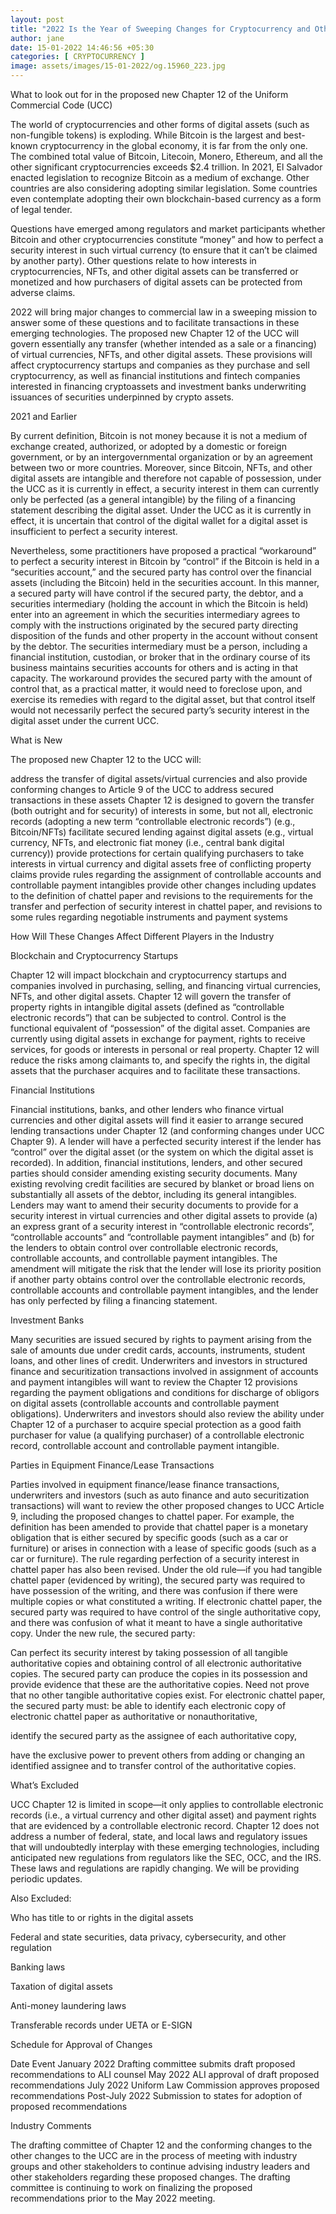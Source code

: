 ```yaml
---
layout: post
title: "2022 Is the Year of Sweeping Changes for Cryptocurrency and Other Digital Asset Transfers"
author: jane 
date: 15-01-2022 14:46:56 +05:30 
categories: [ CRYPTOCURRENCY ] 
image: assets/images/15-01-2022/og.15960_223.jpg
---
```

What to look out for in the proposed new Chapter 12 of the Uniform Commercial Code (UCC)

The world of cryptocurrencies and other forms of digital assets (such as non-fungible tokens) is exploding. While Bitcoin is the largest and best-known cryptocurrency in the global economy, it is far from the only one. The combined total value of Bitcoin, Litecoin, Monero, Ethereum, and all the other significant cryptocurrencies exceeds $2.4 trillion. In 2021, El Salvador enacted legislation to recognize Bitcoin as a medium of exchange. Other countries are also considering adopting similar legislation. Some countries even contemplate adopting their own blockchain-based currency as a form of legal tender.

Questions have emerged among regulators and market participants whether Bitcoin and other cryptocurrencies constitute “money” and how to perfect a security interest in such virtual currency (to ensure that it can’t be claimed by another party). Other questions relate to how interests in cryptocurrencies, NFTs, and other digital assets can be transferred or monetized and how purchasers of digital assets can be protected from adverse claims.

2022 will bring major changes to commercial law in a sweeping mission to answer some of these questions and to facilitate transactions in these emerging technologies. The proposed new Chapter 12 of the UCC will govern essentially any transfer (whether intended as a sale or a financing) of virtual currencies, NFTs, and other digital assets. These provisions will affect cryptocurrency startups and companies as they purchase and sell cryptocurrency, as well as financial institutions and fintech companies interested in financing cryptoassets and investment banks underwriting issuances of securities underpinned by crypto assets.

2021 and Earlier

By current definition, Bitcoin is not money because it is not a medium of exchange created, authorized, or adopted by a domestic or foreign government, or by an intergovernmental organization or by an agreement between two or more countries. Moreover, since Bitcoin, NFTs, and other digital assets are intangible and therefore not capable of possession, under the UCC as it is currently in effect, a security interest in them can currently only be perfected (as a general intangible) by the filing of a financing statement describing the digital asset. Under the UCC as it is currently in effect, it is uncertain that control of the digital wallet for a digital asset is insufficient to perfect a security interest.

Nevertheless, some practitioners have proposed a practical “workaround” to perfect a security interest in Bitcoin by “control” if the Bitcoin is held in a “securities account,” and the secured party has control over the financial assets (including the Bitcoin) held in the securities account. In this manner, a secured party will have control if the secured party, the debtor, and a securities intermediary (holding the account in which the Bitcoin is held) enter into an agreement in which the securities intermediary agrees to comply with the instructions originated by the secured party directing disposition of the funds and other property in the account without consent by the debtor. The securities intermediary must be a person, including a financial institution, custodian, or broker that in the ordinary course of its business maintains securities accounts for others and is acting in that capacity. The workaround provides the secured party with the amount of control that, as a practical matter, it would need to foreclose upon, and exercise its remedies with regard to the digital asset, but that control itself would not necessarily perfect the secured party’s security interest in the digital asset under the current UCC.

What is New

The proposed new Chapter 12 to the UCC will:

address the transfer of digital assets/virtual currencies and also provide conforming changes to Article 9 of the UCC to address secured transactions in these assets Chapter 12 is designed to govern the transfer (both outright and for security) of interests in some, but not all, electronic records (adopting a new term “controllable electronic records”) (e.g., Bitcoin/NFTs) facilitate secured lending against digital assets (e.g., virtual currency, NFTs, and electronic fiat money (i.e., central bank digital currency)) provide protections for certain qualifying purchasers to take interests in virtual currency and digital assets free of conflicting property claims provide rules regarding the assignment of controllable accounts and controllable payment intangibles provide other changes including updates to the definition of chattel paper and revisions to the requirements for the transfer and perfection of security interest in chattel paper, and revisions to some rules regarding negotiable instruments and payment systems

How Will These Changes Affect Different Players in the Industry

Blockchain and Cryptocurrency Startups

Chapter 12 will impact blockchain and cryptocurrency startups and companies involved in purchasing, selling, and financing virtual currencies, NFTs, and other digital assets. Chapter 12 will govern the transfer of property rights in intangible digital assets (defined as “controllable electronic records”) that can be subjected to control. Control is the functional equivalent of “possession” of the digital asset. Companies are currently using digital assets in exchange for payment, rights to receive services, for goods or interests in personal or real property. Chapter 12 will reduce the risks among claimants to, and specify the rights in, the digital assets that the purchaser acquires and to facilitate these transactions.

Financial Institutions

Financial institutions, banks, and other lenders who finance virtual currencies and other digital assets will find it easier to arrange secured lending transactions under Chapter 12 (and conforming changes under UCC Chapter 9). A lender will have a perfected security interest if the lender has “control” over the digital asset (or the system on which the digital asset is recorded). In addition, financial institutions, lenders, and other secured parties should consider amending existing security documents. Many existing revolving credit facilities are secured by blanket or broad liens on substantially all assets of the debtor, including its general intangibles. Lenders may want to amend their security documents to provide for a security interest in virtual currencies and other digital assets to provide (a) an express grant of a security interest in “controllable electronic records”, “controllable accounts” and “controllable payment intangibles” and (b) for the lenders to obtain control over controllable electronic records, controllable accounts, and controllable payment intangibles. The amendment will mitigate the risk that the lender will lose its priority position if another party obtains control over the controllable electronic records, controllable accounts and controllable payment intangibles, and the lender has only perfected by filing a financing statement.

Investment Banks

Many securities are issued secured by rights to payment arising from the sale of amounts due under credit cards, accounts, instruments, student loans, and other lines of credit. Underwriters and investors in structured finance and securitization transactions involved in assignment of accounts and payment intangibles will want to review the Chapter 12 provisions regarding the payment obligations and conditions for discharge of obligors on digital assets (controllable accounts and controllable payment obligations). Underwriters and investors should also review the ability under Chapter 12 of a purchaser to acquire special protection as a good faith purchaser for value (a qualifying purchaser) of a controllable electronic record, controllable account and controllable payment intangible.

Parties in Equipment Finance/Lease Transactions

Parties involved in equipment finance/lease finance transactions, underwriters and investors (such as auto finance and auto securitization transactions) will want to review the other proposed changes to UCC Article 9, including the proposed changes to chattel paper. For example, the definition has been amended to provide that chattel paper is a monetary obligation that is either secured by specific goods (such as a car or furniture) or arises in connection with a lease of specific goods (such as a car or furniture). The rule regarding perfection of a security interest in chattel paper has also been revised. Under the old rule—if you had tangible chattel paper (evidenced by writing), the secured party was required to have possession of the writing, and there was confusion if there were multiple copies or what constituted a writing. If electronic chattel paper, the secured party was required to have control of the single authoritative copy, and there was confusion of what it meant to have a single authoritative copy. Under the new rule, the secured party:

Can perfect its security interest by taking possession of all tangible authoritative copies and obtaining control of all electronic authoritative copies. The secured party can produce the copies in its possession and provide evidence that these are the authoritative copies. Need not prove that no other tangible authoritative copies exist. For electronic chattel paper, the secured party must: be able to identify each electronic copy of electronic chattel paper as authoritative or nonauthoritative,

identify the secured party as the assignee of each authoritative copy,

have the exclusive power to prevent others from adding or changing an identified assignee and to transfer control of the authoritative copies.

What’s Excluded

UCC Chapter 12 is limited in scope—it only applies to controllable electronic records (i.e., a virtual currency and other digital asset) and payment rights that are evidenced by a controllable electronic record. Chapter 12 does not address a number of federal, state, and local laws and regulatory issues that will undoubtedly interplay with these emerging technologies, including anticipated new regulations from regulators like the SEC, OCC, and the IRS. These laws and regulations are rapidly changing. We will be providing periodic updates.

Also Excluded:

Who has title to or rights in the digital assets

Federal and state securities, data privacy, cybersecurity, and other regulation

Banking laws

Taxation of digital assets

Anti-money laundering laws

Transferable records under UETA or E-SIGN

Schedule for Approval of Changes

Date Event January 2022 Drafting committee submits draft proposed recommendations to ALI counsel May 2022 ALI approval of draft proposed recommendations July 2022 Uniform Law Commission approves proposed recommendations Post-July 2022 Submission to states for adoption of proposed recommendations

Industry Comments

The drafting committee of Chapter 12 and the conforming changes to the other changes to the UCC are in the process of meeting with industry groups and other stakeholders to continue advising industry leaders and other stakeholders regarding these proposed changes. The drafting committee is continuing to work on finalizing the proposed recommendations prior to the May 2022 meeting.